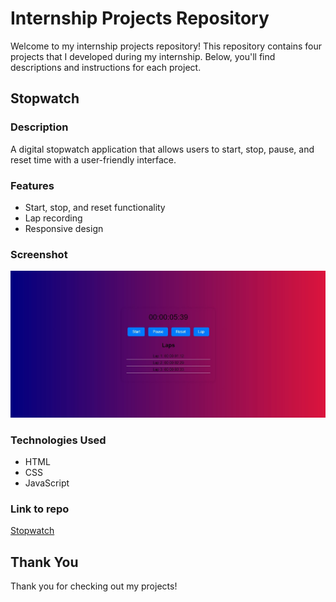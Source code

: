 # Internship Projects Repository

Welcome to my internship projects repository! This repository contains four projects that I developed during my internship. Below, you'll find descriptions and instructions for each project.


## Stopwatch

### Description
A digital stopwatch application that allows users to start, stop, pause, and reset time with a user-friendly interface.

### Features
- Start, stop, and reset functionality
- Lap recording
- Responsive design

### Screenshot
![Stopwatch](assets/images/Stopwatch.jpg)

### Technologies Used
- HTML
- CSS
- JavaScript

### Link to repo
[Stopwatch](https://github.com/aksaxena03/Prasunet_WD_02/tree/651395b8c67e5adb2486b27ffac01ff5b97440e7/stopwatch)



## Thank You
Thank you for checking out my projects!
